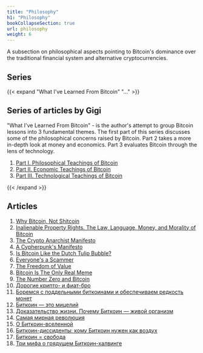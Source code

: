 ```yaml
---
title: "Philosophy"
h1: "Philosophy"
bookCollapseSection: true
url: philosophy
weight: 6
---
```


A subsection on philosophical aspects pointing to Bitcoin's dominance over the traditional financial system and alternative cryptocurrencies.

## Series  

{{< expand "What I've Learned From Bitcoin" "..." >}}

## Series of articles by Gigi

"What I've Learned From Bitcoin" - is the author's attempt to group Bitcoin lessons into 3 fundamental themes. The first part of this series discusses some of the philosophical concerns raised by Bitcoin. Part 2 takes a more in-depth look at money and economics. Part 3 evaluates Bitcoin through the lens of technology. 

1. [Part I. Philosophical Teachings of Bitcoin](/en/what-i-learned-from-bitcoin-1)
2. [Part II. Economic Teachings of Bitcoin](/en/what-i-learned-from-bitcoin-2)
3. [Part III. Technological Teachings of Bitcoin](/en/what-i-learned-from-bitcoin-3)

{{< /expand >}}

## Articles

1. [Why Bitcoin, Not Shitcoin](/en/not-shitcoin)
2. [Inalienable Property Rights. The Law, Language, Money, and Morality of Bitcoin](/en/inalienable-property-rights)
3. [The Crypto Anarchist Manifesto](/en/crypto-anarchist-manifesto)
4. [A Cypherpunk's Manifesto](/en/cypherpunks-manifesto)
5. [Is Bitcoin Like the Dutch Tulip Bubble?](/en/dutch-tulip-bubble)
6. [Everyone's a Scammer](/en/everyones-a-scammer)
7. [The Freedom of Value](/en/freedom-of-value)
8. [Bitcoin Is The Only Real Meme](/en/bitcoin-meme)
9. [The Number Zero and Bitcoin](/en/number-zero-and-bitcoin)
10. [Дорогие крипто- и фиат-бро](/crypto-bro)
11. [Боремся с поддельными биткоинами и обеспечиваем редкость монет](/boremsya-s-poddelnymi-bitcoin)
12. [Биткоин — это мицелий](/bitсoin-eto-micelij)
13. [Доказательство жизни. Почему Биткоин — живой организм](/pochemu-bitcoin-zhivoj-organizm)
14. [Самая мирная революция](/samaya-mirnaya-revolyuciya)
15. [О Биткоин-вселенной](/o-bitcoin-vselennoj)
16. [Биткоин-диссиденты: кому Биткоин нужен как воздух](/bitcoin-dissidenty)
17. [Биткоин = свобода](/bitcoin-svoboda)
18. [Три мифа о грядущем Биткоин-халвинге](/mify-o-halvinge)
